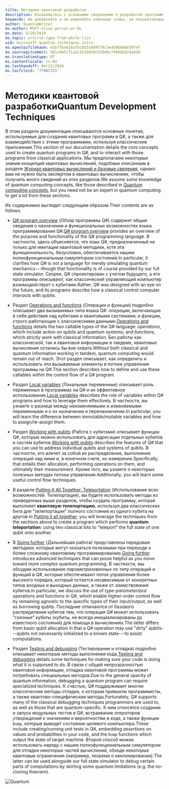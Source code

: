 ```yaml
---
title: Методики квантовой разработки
description: Ознакомьтесь с основными сведениями о разработке программ на Q#, поработайте с операциями, функциями, переменными и кубитами, а также создайте простую квантовую программу.
keywords: Не добавляйте и не изменяйте ключевые слова, не посоветовавшись с консультантом SEO.
author: QuantumWriter
ms.author: MSFT-alias-person-or-DL
ms.date: 9/20/2019
ms.topic: article-type-from-white-list
uid: microsoft.quantum.techniques.intro
ms.openlocfilehash: e5b7fbde18afbc0333d89f70c5e4596848e30f4f
ms.sourcegitcommit: 9d1c045cf1a2c3e19030cb38dbc7496dbd24ab58
ms.translationtype: HT
ms.contentlocale: ru-RU
ms.lasthandoff: 04/13/2020
ms.locfileid: "77907721"
---
```

# <a name="quantum-development-techniques"></a><span data-ttu-id="9818e-104">Методики квантовой разработки</span><span class="sxs-lookup"><span data-stu-id="9818e-104">Quantum Development Techniques</span></span>

<span data-ttu-id="9818e-105">В этом разделе документации описываются основные понятия, используемые для создания квантовых программ в Q#, а также для взаимодействия с этими программами, используя классические приложения.</span><span class="sxs-lookup"><span data-stu-id="9818e-105">This section of our documentation details the core concepts used to create quantum programs in Q#, and to interact with those programs from classical applications.</span></span>
<span data-ttu-id="9818e-106">Мы предполагаем *некоторые* знания концепций квантовых вычислений, подобные описанным в разделе [Журнал квантовых вычислений и базовые сведения](xref:microsoft.quantum.concepts.intro), однако вам не нужно быть экспертом в квантовых вычислениях, чтобы получить много сведений из этих разделов.</span><span class="sxs-lookup"><span data-stu-id="9818e-106">We assume *some* knowledge of quantum computing concepts, like those described in [Quantum computing concepts](xref:microsoft.quantum.concepts.intro), but you need not be an expert in quantum computing to get a lot from these sections.</span></span>

<span data-ttu-id="9818e-107">Их содержимое выглядит следующим образом.</span><span class="sxs-lookup"><span data-stu-id="9818e-107">Their contents are as follows.</span></span>

- <span data-ttu-id="9818e-108">[Q# program overview](xref:microsoft.quantum.techniques.file-structure) (Обзор программы Q#) содержит общие сведения о назначении и функциональных возможностях языка программирования Q#.</span><span class="sxs-lookup"><span data-stu-id="9818e-108">[Q# program overview](xref:microsoft.quantum.techniques.file-structure) provides an overview of the purpose and functionality of the Q# programming language.</span></span> 
    <span data-ttu-id="9818e-109">В частности, здесь объясняется, что язык Q#, предназначенный *не* только для имитации квантовой методики, хотя эта функциональность, безусловно, обеспечивается нашим полнофункциональным симулятором состояния.</span><span class="sxs-lookup"><span data-stu-id="9818e-109">In particular, it clarifies how Q# is *not* a language for merely simulating quantum mechanics---though that functionality is of course provided by our full state simulator.</span></span> 
    <span data-ttu-id="9818e-110">Скорее, Q# спроектирован с учетом будущего, а его программы описывают, как классический управляющий компьютер *взаимодействует* с кубитами.</span><span class="sxs-lookup"><span data-stu-id="9818e-110">Rather, Q# was designed with an eye on the future, and its programs describe how a classical control computer *interacts* with qubits.</span></span> 

- <span data-ttu-id="9818e-111">Раздел [Operations and functions](xref:microsoft.quantum.techniques.opsandfunctions) (Операции и функции) подробно описывает два вызываемых типа языка Q#: *операции*, включающие в себя действия над кубитами и квантовыми системами; и *функции*, строго работающие с классическими данными.</span><span class="sxs-lookup"><span data-stu-id="9818e-111">[Operations and functions](xref:microsoft.quantum.techniques.opsandfunctions) details the two callable types of the Q# language: *operations*, which include action on qubits and quantum systems; and *functions*, which strictly work with classical information.</span></span> 
    <span data-ttu-id="9818e-112">Без работы как классической, так и квантовой информации в тандеме, квантовые вычисления остались бы вне охвата.</span><span class="sxs-lookup"><span data-stu-id="9818e-112">Without both classical and quantum information working in tandem, quantum computing would remain out of reach.</span></span> 
    <span data-ttu-id="9818e-113">Этот раздел описывает, как определить и использовать эти вызываемые элементы в потоке управления программы на Q#.</span><span class="sxs-lookup"><span data-stu-id="9818e-113">This section describes how to define and use these callables within the control flow of a Q# program.</span></span>

- <span data-ttu-id="9818e-114">Раздел [Local variables](xref:microsoft.quantum.techniques.local-variables) (Локальные переменные) описывает роль переменных в программах на Q# и их эффективное использование.</span><span class="sxs-lookup"><span data-stu-id="9818e-114">[Local variables](xref:microsoft.quantum.techniques.local-variables) describes the role of variables within Q# programs and how to leverage them effectively.</span></span> 
    <span data-ttu-id="9818e-115">В частности, вы узнаете о разнице между неизменяемыми и изменяемыми переменными и о их назначении и переназначении.</span><span class="sxs-lookup"><span data-stu-id="9818e-115">In particular, you will learn the difference between immutable/mutable variables and how to assign/re-assign them.</span></span>

- <span data-ttu-id="9818e-116">Раздел [Working with qubits](xref:microsoft.quantum.techniques.qubits) (Работа с кубитами) описывает функции Q#, которые можно использовать для адресации отдельных кубитов и систем кубитов.</span><span class="sxs-lookup"><span data-stu-id="9818e-116">[Working with qubits](xref:microsoft.quantum.techniques.qubits) describes the features of Q# that you can use to address individual qubits and systems of qubits.</span></span> 
    <span data-ttu-id="9818e-117">В частности, это влечет за собой их распределение, выполнение операций над ними и, в конечном счете, их измерение.</span><span class="sxs-lookup"><span data-stu-id="9818e-117">Specifically, that entails their allocation, performing operations on them, and ultimately their measurement.</span></span> 
    <span data-ttu-id="9818e-118">Кроме того, вы узнаете о некоторых полезных методах потока управления.</span><span class="sxs-lookup"><span data-stu-id="9818e-118">Additionally, you will learn some useful control flow techniques.</span></span>

- <span data-ttu-id="9818e-119">В разделе [Putting It All Together: Teleportation](xref:microsoft.quantum.techniques.puttingittogether) (Использование всех возможностей. Телепортация), вы будете использовать методы из приведенных выше разделов, чтобы создать программу, которая выполняет **квантовую телепортацию**, используя два классических бита для "телепортации" полного состояния из одного кубита на другой.</span><span class="sxs-lookup"><span data-stu-id="9818e-119">In [Putting it all together](xref:microsoft.quantum.techniques.puttingittogether), you will leverage the techniques from the sections above to create a program which performs **quantum teleportation**: using two classical bits to "teleport" the full state of one qubit onto another.</span></span>

- <span data-ttu-id="9818e-120">В [Going further](xref:microsoft.quantum.techniques.going-further) (Дальнейшая работа) представлены передовые методики, которые могут оказаться полезными при переходе к более сложному квантовому программированию.</span><span class="sxs-lookup"><span data-stu-id="9818e-120">[Going further](xref:microsoft.quantum.techniques.going-further) introduces advanced techniques that can prove helpful as you move toward more complex quantum programming.</span></span> 
    <span data-ttu-id="9818e-121">В частности, мы обсудим использование *параметризованных по типу* операций и функций в Q#, которые обеспечивают поток управления более высокого порядка, который остается независимым от конкретных типов входных и выходных данных, а также от *заимствования* кубитов.</span><span class="sxs-lookup"><span data-stu-id="9818e-121">In particular, we discuss the use of *type-parameterized* operations and functions in Q#, which enable higher-order control flow by remaining agnostic to the specific types of their input/output, as well as *borrowing* qubits.</span></span> 
    <span data-ttu-id="9818e-122">Последние отличаются от базового распределения кубитов тем, что операция Q# может использовать "грязные" кубиты (кубиты, не всегда инициализированы до известного состояния) для помощи в вычислениях.</span><span class="sxs-lookup"><span data-stu-id="9818e-122">The latter differs from basic qubit allocation in that a Q# operation may use "dirty" qubits---qubits not necessarily initialized to a known state---to assist computations.</span></span>

- <span data-ttu-id="9818e-123">Раздел [Testing and debugging](xref:microsoft.quantum.techniques.testing-and-debugging) (Тестирование и отладка) подробно описывает некоторые методы выполнения кода.</span><span class="sxs-lookup"><span data-stu-id="9818e-123">[Testing and debugging](xref:microsoft.quantum.techniques.testing-and-debugging) details some techniques for making sure your code is doing what it is supposed to do.</span></span> 
    <span data-ttu-id="9818e-124">В связи с общей непрозрачностью квантовой информации, отладка квантовой программы может потребовать специальных методов.</span><span class="sxs-lookup"><span data-stu-id="9818e-124">Due to the general opacity of quantum information, debugging a quantum program can require specialized techniques.</span></span> 
    <span data-ttu-id="9818e-125">К счастью, Q# поддерживает многие классические методы отладки, к которым привыкли программисты, а также квантово-специфические методы.</span><span class="sxs-lookup"><span data-stu-id="9818e-125">Fortunately, Q# supports many of the classical debugging techniques programmers are used to, as well as those that are quantum-specific.</span></span> <span data-ttu-id="9818e-126">К ним относятся создание и запуск модульных тестов в Q#, встраивание *операторов утверждений* к значениям и вероятностям в коде, а также функции `Dump`, которые выводят состояние целевого компьютера.</span><span class="sxs-lookup"><span data-stu-id="9818e-126">These include creating/running unit tests in Q#, embedding *assertions* on values and probabilities in your code, and the `Dump` functions which output the state of target machine.</span></span> 
    <span data-ttu-id="9818e-127">Второй способ можно использовать наряду с нашим полнофункциональным симулятором для отладки некоторых частей вычислений, обходя некоторые квантовые ограничения (например, теорема о неклонировании).</span><span class="sxs-lookup"><span data-stu-id="9818e-127">The latter can be used alongside our full state simulator to debug certain parts of computations by skirting some quantum limitations (e.g. the no-cloning theorem).</span></span>


![Quantum](~/media/mobius_strip_preview.png)
